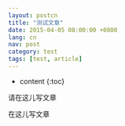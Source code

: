 ```yaml
---
layout: postcn
title: "测试文章"
date: 2015-04-05 08:00:00 +0800
lang: cn
nav: post
category: test
tags: [test, article]
---
```


* content
{:toc}

请在这儿写文章
<!-- more -->
在这儿写文章
